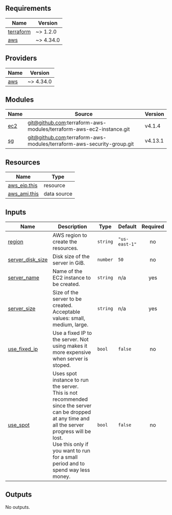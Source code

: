<!-- BEGIN_TF_DOCS -->
## Requirements

| Name | Version |
|------|---------|
| <a name="requirement_terraform"></a> [terraform](#requirement\_terraform) | ~> 1.2.0 |
| <a name="requirement_aws"></a> [aws](#requirement\_aws) | ~> 4.34.0 |

## Providers

| Name | Version |
|------|---------|
| <a name="provider_aws"></a> [aws](#provider\_aws) | ~> 4.34.0 |

## Modules

| Name | Source | Version |
|------|--------|---------|
| <a name="module_ec2"></a> [ec2](#module\_ec2) | git@github.com:terraform-aws-modules/terraform-aws-ec2-instance.git | v4.1.4 |
| <a name="module_sg"></a> [sg](#module\_sg) | git@github.com:terraform-aws-modules/terraform-aws-security-group.git | v4.13.1 |

## Resources

| Name | Type |
|------|------|
| [aws_eip.this](https://registry.terraform.io/providers/hashicorp/aws/latest/docs/resources/eip) | resource |
| [aws_ami.this](https://registry.terraform.io/providers/hashicorp/aws/latest/docs/data-sources/ami) | data source |

## Inputs

| Name | Description | Type | Default | Required |
|------|-------------|------|---------|:--------:|
| <a name="input_region"></a> [region](#input\_region) | AWS region to create the resources. | `string` | `"us-east-1"` | no |
| <a name="input_server_disk_size"></a> [server\_disk\_size](#input\_server\_disk\_size) | Disk size of the server in GiB. | `number` | `50` | no |
| <a name="input_server_name"></a> [server\_name](#input\_server\_name) | Name of the EC2 instance to be created. | `string` | n/a | yes |
| <a name="input_server_size"></a> [server\_size](#input\_server\_size) | Size of the server to be created. Acceptable values: small, medium, large. | `string` | n/a | yes |
| <a name="input_use_fixed_ip"></a> [use\_fixed\_ip](#input\_use\_fixed\_ip) | Use a fixed IP to the server. Not using makes it more expensive when server is stoped. | `bool` | `false` | no |
| <a name="input_use_spot"></a> [use\_spot](#input\_use\_spot) | Uses spot instance to run the server.<br>    This is not recommended since the server can be dropped at any time and all the server progress will be lost.<br>    Use this only if you want to run for a small period and to spend way less money. | `bool` | `false` | no |

## Outputs

No outputs.
<!-- END_TF_DOCS -->